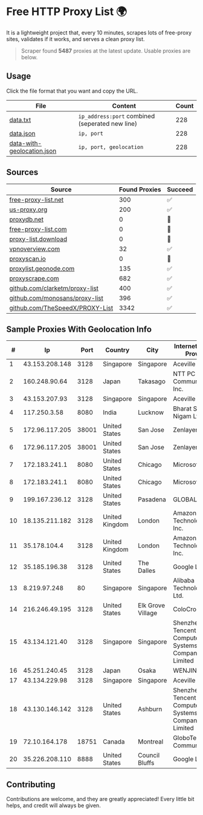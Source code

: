 
# Free HTTP Proxy List 🌍

It is a lightweight project that, every 10 minutes, scrapes lots of free-proxy sites, validates if it works, and serves a clean proxy list.


> Scraper found **5487** proxies at the latest update. Usable proxies are below.

## Usage

Click the file format that you want and copy the URL.


|File|Content|Count|
|----|-------|-----|
|[data.txt](https://raw.githubusercontent.com/themiralay/Proxy-List-World/master/data.txt)|`ip_address:port` combined (seperated new line)|228|
|[data.json](https://raw.githubusercontent.com/themiralay/Proxy-List-World/master/data.json)|`ip, port`|228|
|[data-with-geolocation.json](https://raw.githubusercontent.com/themiralay/Proxy-List-World/master/data-with-geolocation.json)|`ip, port, geolocation`|228|

## Sources

|Source|Found Proxies|Succeed|
|------|-------------|-------|
|[free-proxy-list.net](https://free-proxy-list.net)|300|✅|
|[us-proxy.org](https://www.us-proxy.org)|200|✅|
|[proxydb.net](http://proxydb.net)|0|🚫|
|[free-proxy-list.com](https://free-proxy-list.com/?page=&port=&type%5B%5D=http&type%5B%5D=https&up_time=0&search=Search)|0|🚫|
|[proxy-list.download](https://www.proxy-list.download/HTTP)|0|🚫|
|[vpnoverview.com](https://vpnoverview.com/privacy/anonymous-browsing/free-proxy-servers)|32|✅|
|[proxyscan.io](https://www.proxyscan.io)|0|🚫|
|[proxylist.geonode.com](https://proxylist.geonode.com/api/proxy-list?limit=300&page=1&sort_by=lastChecked&sort_type=desc&protocols=http,https)|135|✅|
|[proxyscrape.com](https://api.proxyscrape.com/v2/?request=displayproxies&protocol=http&timeout=10000&country=all&ssl=all&anonymity=all)|682|✅|
|[github.com/clarketm/proxy-list](https://raw.githubusercontent.com/clarketm/proxy-list/master/proxy-list-raw.txt)|400|✅|
|[github.com/monosans/proxy-list](https://raw.githubusercontent.com/monosans/proxy-list/main/proxies/http.txt)|396|✅|
|[github.com/TheSpeedX/PROXY-List](https://raw.githubusercontent.com/TheSpeedX/PROXY-List/master/http.txt)|3342|✅|


## Sample Proxies With Geolocation Info

|#|Ip|Port|Country|City|Internet Service Provider|
|-|--|----|-------|----|-------------------------|
|1|43.153.208.148|3128|Singapore|Singapore|Aceville Pte.ltd|
|2|160.248.90.64|3128|Japan|Takasago|NTT PC Communications, Inc.|
|3|43.153.207.93|3128|Singapore|Singapore|Aceville Pte.ltd|
|4|117.250.3.58|8080|India|Lucknow|Bharat Sanchar Nigam Ltd|
|5|172.96.117.205|38001|United States|San Jose|Zenlayer Inc|
|6|172.96.117.205|38001|United States|San Jose|Zenlayer Inc|
|7|172.183.241.1|8080|United States|Chicago|Microsoft|
|8|172.183.241.1|8080|United States|Chicago|Microsoft|
|9|199.167.236.12|3128|United States|Pasadena|GLOBAL IT|
|10|18.135.211.182|3128|United Kingdom|London|Amazon Technologies Inc.|
|11|35.178.104.4|3128|United Kingdom|London|Amazon Technologies Inc.|
|12|35.185.196.38|3128|United States|The Dalles|Google LLC|
|13|8.219.97.248|80|Singapore|Singapore|Alibaba (US) Technology Co., Ltd.|
|14|216.246.49.195|3128|United States|Elk Grove Village|ColoCrossing|
|15|43.134.121.40|3128|Singapore|Singapore|Shenzhen Tencent Computer Systems Company Limited|
|16|45.251.240.45|3128|Japan|Osaka|WENJING|
|17|43.134.229.98|3128|Singapore|Singapore|Aceville Pte.ltd|
|18|43.130.146.142|3128|United States|Ashburn|Shenzhen Tencent Computer Systems Company Limited|
|19|72.10.164.178|18751|Canada|Montreal|GloboTech Communications|
|20|35.226.208.110|8888|United States|Council Bluffs|Google LLC|



## Contributing

Contributions are welcome, and they are greatly appreciated! Every
little bit helps, and credit will always be given.

